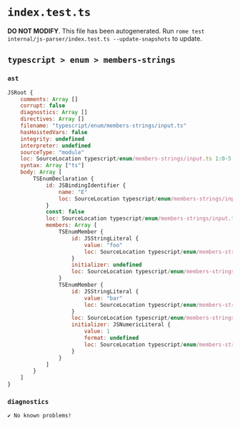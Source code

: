 # `index.test.ts`

**DO NOT MODIFY**. This file has been autogenerated. Run `rome test internal/js-parser/index.test.ts --update-snapshots` to update.

## `typescript > enum > members-strings`

### `ast`

```javascript
JSRoot {
	comments: Array []
	corrupt: false
	diagnostics: Array []
	directives: Array []
	filename: "typescript/enum/members-strings/input.ts"
	hasHoistedVars: false
	integrity: undefined
	interpreter: undefined
	sourceType: "module"
	loc: SourceLocation typescript/enum/members-strings/input.ts 1:0-5:0
	syntax: Array ["ts"]
	body: Array [
		TSEnumDeclaration {
			id: JSBindingIdentifier {
				name: "E"
				loc: SourceLocation typescript/enum/members-strings/input.ts 1:5-1:6 (E)
			}
			const: false
			loc: SourceLocation typescript/enum/members-strings/input.ts 1:0-4:1
			members: Array [
				TSEnumMember {
					id: JSStringLiteral {
						value: "foo"
						loc: SourceLocation typescript/enum/members-strings/input.ts 2:4-2:9
					}
					initializer: undefined
					loc: SourceLocation typescript/enum/members-strings/input.ts 2:4-2:9
				}
				TSEnumMember {
					id: JSStringLiteral {
						value: "bar"
						loc: SourceLocation typescript/enum/members-strings/input.ts 3:4-3:9
					}
					loc: SourceLocation typescript/enum/members-strings/input.ts 3:4-3:13
					initializer: JSNumericLiteral {
						value: 1
						format: undefined
						loc: SourceLocation typescript/enum/members-strings/input.ts 3:12-3:13
					}
				}
			]
		}
	]
}
```

### `diagnostics`

```
✔ No known problems!

```
